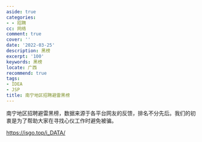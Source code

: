 ```yaml
---
aside: true
categories:
- - 招聘
cc: 网络
comment: true
cover: ''
date: '2022-03-25'
description: 黑榜
excerpt: '100'
keywords: 黑榜
locate: 广西
recommend: true
tags:
- IDEA
- JSP
title: 南宁地区招聘避雷黑榜
---
```


南宁地区招聘避雷黑榜，数据来源于各平台网友的反馈，排名不分先后。我们的初衷是为了帮助大家在寻找心仪工作时避免被骗。

 https://isgo.top/i_DATA/